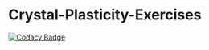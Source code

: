 # Crystal-Plasticity-Exercises
[![Codacy Badge](https://api.codacy.com/project/badge/Grade/bdbd3add6d6f4f24b6a863ad5eee7022)](https://www.codacy.com/manual/sai-viswanadha-sastry.upadhyayula/Crystal-Plasticity-Exercise-1?utm_source=github.com&amp;utm_medium=referral&amp;utm_content=Viswa319/Crystal-Plasticity-Exercise-1&amp;utm_campaign=Badge_Grade)
